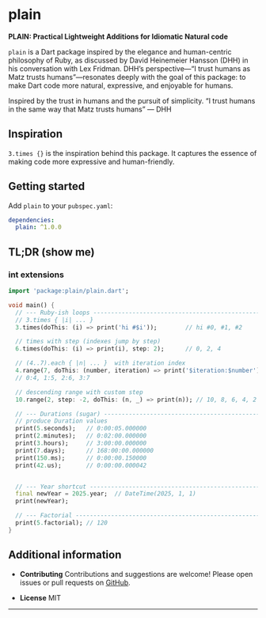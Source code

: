 
# plain

**PLAIN: Practical Lightweight Additions for Idiomatic Natural code**

`plain` is a Dart package inspired by the elegance and human-centric philosophy of Ruby, as discussed by David Heinemeier Hansson (DHH) in his conversation with Lex Fridman. DHH’s perspective—“I trust humans as Matz trusts humans”—resonates deeply with the goal of this package: to make Dart code more natural, expressive, and enjoyable for humans.

Inspired by the trust in humans and the pursuit of simplicity.
“I trust humans in the same way that Matz trusts humans” — DHH

## Inspiration

`3.times {}` is the inspiration behind this package. It captures the essence of making code more expressive and human-friendly.

## Getting started

Add `plain` to your `pubspec.yaml`:

```yaml
dependencies:
  plain: ^1.0.0
```

## TL;DR (show me)

### int extensions

```dart
import 'package:plain/plain.dart';

void main() {
  // --- Ruby-ish loops -------------------------------------------------------
  // 3.times { |i| ... }
  3.times(doThis: (i) => print('hi #$i'));        // hi #0, #1, #2

  // times with step (indexes jump by step)
  6.times(doThis: (i) => print(i), step: 2);      // 0, 2, 4

  // (4..7).each { |n| ... }  with iteration index
  4.range(7, doThis: (number, iteration) => print('$iteration:$number'));
  // 0:4, 1:5, 2:6, 3:7

  // descending range with custom step
  10.range(2, step: -2, doThis: (n, _) => print(n)); // 10, 8, 6, 4, 2

  // --- Durations (sugar) ----------------------------------------------------
  // produce Duration values
  print(5.seconds);   // 0:00:05.000000
  print(2.minutes);   // 0:02:00.000000
  print(3.hours);     // 3:00:00.000000
  print(7.days);      // 168:00:00.000000
  print(150.ms);      // 0:00:00.150000
  print(42.us);       // 0:00:00.000042


  // --- Year shortcut --------------------------------------------------------
  final newYear = 2025.year;  // DateTime(2025, 1, 1)
  print(newYear);

  // --- Factorial ------------------------------------------------------------
  print(5.factorial); // 120
}

```

## Additional information


- **Contributing**
  Contributions and suggestions are welcome! Please open issues or pull requests on [GitHub](https://github.com/0xharkirat/plain).

- **License**
  MIT

---



